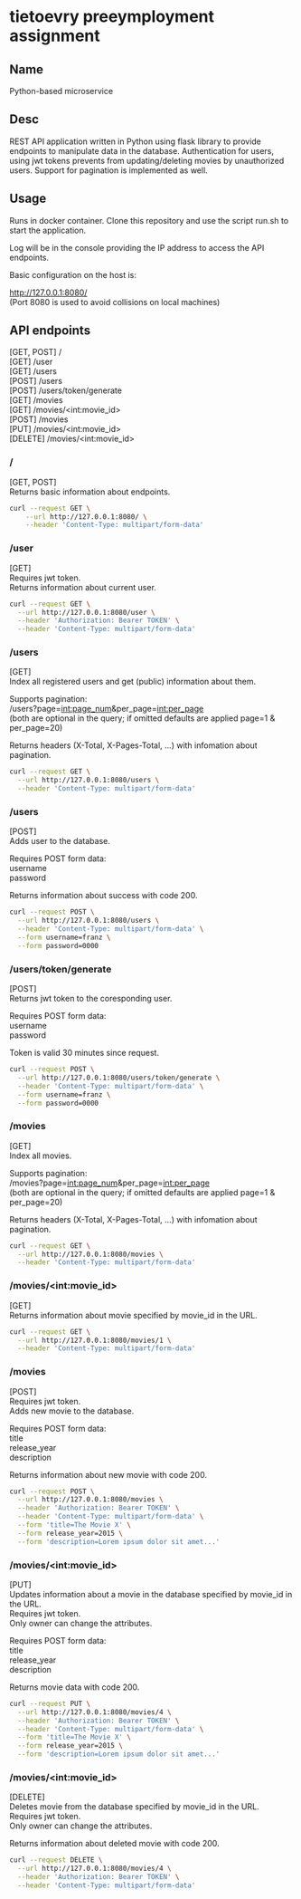# tietoevry preeymployment assignment

## Name
Python-based microservice

## Desc
REST API application written in Python using flask library to provide endpoints to manipulate data in the database.
Authentication for users, using jwt tokens prevents from updating/deleting movies by unauthorized users.
Support for pagination is implemented as well.

## Usage
Runs in docker container. Clone this repository and use the script run.sh to start the application.

Log will be in the console providing the IP address to access the API endpoints.

Basic configuration on the host is:

http://127.0.0.1:8080/<br />
(Port 8080 is used to avoid collisions on local machines)

## API endpoints
[GET, POST] /<br />
[GET] /user<br />
[GET] /users<br />
[POST] /users<br />
[POST] /users/token/generate<br />
[GET] /movies<br />
[GET] /movies/\<int:movie_id\><br />
[POST] /movies<br />
[PUT] /movies/\<int:movie_id\><br />
[DELETE] /movies/\<int:movie_id\><br />

### /
[GET, POST]<br />
Returns basic information about endpoints.

```bash
curl --request GET \
    --url http://127.0.0.1:8080/ \
    --header 'Content-Type: multipart/form-data'
```

### /user
[GET]<br />
Requires jwt token.<br />
Returns information about current user.

```bash
curl --request GET \
  --url http://127.0.0.1:8080/user \
  --header 'Authorization: Bearer TOKEN' \
  --header 'Content-Type: multipart/form-data'
```

### /users
[GET]<br />
Index all registered users and get (public) information about them.

Supports pagination:<br />
/users?page=<int:page_num>&per_page=<int:per_page><br />
(both are optional in the query; if omitted defaults are applied page=1 & per_page=20)

Returns headers (X-Total, X-Pages-Total, ...) with infomation about pagination.

```bash
curl --request GET \
  --url http://127.0.0.1:8080/users \
  --header 'Content-Type: multipart/form-data'
```

### /users
[POST]<br />
Adds user to the database.

Requires POST form data:<br />
username<br />
password

Returns information about success with code 200.

```bash
curl --request POST \
  --url http://127.0.0.1:8080/users \
  --header 'Content-Type: multipart/form-data' \
  --form username=franz \
  --form password=0000
```

### /users/token/generate
[POST]<br />
Returns jwt token to the coresponding user.

Requires POST form data:<br />
username<br />
password

Token is valid 30 minutes since request.

```bash
curl --request POST \
  --url http://127.0.0.1:8080/users/token/generate \
  --header 'Content-Type: multipart/form-data' \
  --form username=franz \
  --form password=0000
```

### /movies
[GET]<br />
Index all movies.

Supports pagination:<br />
/movies?page=<int:page_num>&per_page=<int:per_page><br />
(both are optional in the query; if omitted defaults are applied page=1 & per_page=20)

Returns headers (X-Total, X-Pages-Total, ...) with infomation about pagination.

```bash
curl --request GET \
  --url http://127.0.0.1:8080/movies \
  --header 'Content-Type: multipart/form-data'
```

### /movies/\<int:movie_id\>
[GET]<br />
Returns information about movie specified by movie_id in the URL.

```bash
curl --request GET \
  --url http://127.0.0.1:8080/movies/1 \
  --header 'Content-Type: multipart/form-data'
```

### /movies
[POST]<br />
Requires jwt token.<br />
Adds new movie to the database.

Requires POST form data:<br />
title<br />
release_year<br />
description

Returns information about new movie with code 200.

```bash
curl --request POST \
  --url http://127.0.0.1:8080/movies \
  --header 'Authorization: Bearer TOKEN' \
  --header 'Content-Type: multipart/form-data' \
  --form 'title=The Movie X' \
  --form release_year=2015 \
  --form 'description=Lorem ipsum dolor sit amet...'
```

### /movies/\<int:movie_id\>
[PUT]<br />
Updates information about a movie in the database specified by movie_id in the URL.<br />
Requires jwt token.<br />
Only owner can change the attributes.

Requires POST form data:<br />
title<br />
release_year<br />
description

Returns movie data with code 200.

```bash
curl --request PUT \
  --url http://127.0.0.1:8080/movies/4 \
  --header 'Authorization: Bearer TOKEN' \
  --header 'Content-Type: multipart/form-data' \
  --form 'title=The Movie X' \
  --form release_year=2015 \
  --form 'description=Lorem ipsum dolor sit amet...'
```

### /movies/\<int:movie_id\>
[DELETE]<br />
Deletes movie from the database specified by movie_id in the URL.<br />
Requires jwt token.<br />
Only owner can change the attributes.

Returns information about deleted movie with code 200.

```bash
curl --request DELETE \
  --url http://127.0.0.1:8080/movies/4 \
  --header 'Authorization: Bearer TOKEN' \
  --header 'Content-Type: multipart/form-data'
```
